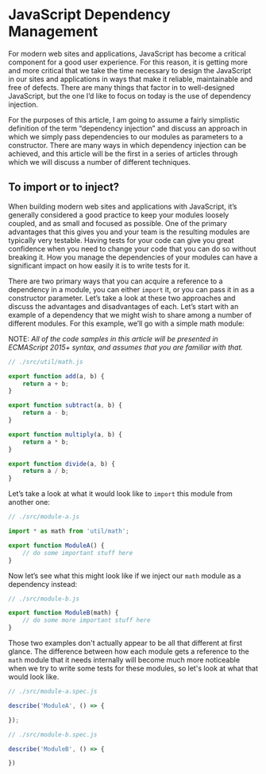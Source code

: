 # JavaScript Dependency Management
For modern web sites and applications, JavaScript has become a critical component for a good user experience. For this reason, it is getting more and more critical that we take the time necessary to design the JavaScript in our sites and applications in ways that make it reliable, maintainable and free of defects. There are many things that factor in to well-designed JavaScript, but the one I’d like to focus on today is the use of dependency injection.

For the purposes of this article, I am going to assume a fairly simplistic definition of the term “dependency injection” and discuss an approach in which we simply pass dependencies to our modules as parameters to a constructor. There are many ways in which dependency injection can be achieved, and this article will be the first in a series of articles through which we will discuss a number of different techniques.

## To import or to inject?

When building modern web sites and applications with JavaScript, it’s generally considered a good practice to keep your modules loosely coupled, and as small and focused as possible. One of the primary advantages that this gives you and your team is the resulting modules are typically very testable. Having tests for your code can give you great confidence when you need to change your code that you can do so without breaking it. How you manage the dependencies of your modules can have a significant impact on how easily it is to write tests for it.

There are two primary ways that you can acquire a reference to a dependency in a module, you can either `import` it, or you can pass it in as a constructor parameter. Let’s take a look at these two approaches and discuss the advantages and disadvantages of each. Let’s start with an example of a dependency that we might wish to share among a number of different modules. For this example, we’ll go with a simple math module:

NOTE: _All of the code samples in this article will be presented in ECMAScript 2015+ syntax, and assumes that you are familiar with that._

```javascript
// ./src/util/math.js

export function add(a, b) {
	return a + b;
}

export function subtract(a, b) {
	return a - b;
}

export function multiply(a, b) {
	return a * b;
}

export function divide(a, b) {
	return a / b;
}
```

Let’s take a look at what it would look like to `import` this module from another one:

```js
// ./src/module-a.js

import * as math from 'util/math';

export function ModuleA() {
	// do some important stuff here
}
```

Now let’s see what this might look like if we inject our `math` module as a dependency instead:

```js
// ./src/module-b.js

export function ModuleB(math) {
	// do some more important stuff here
}
```

Those two examples don't actually appear to be all that different at first glance. The difference between how each module gets a reference to the `math` module that it needs internally will become much more noticeable when we try to write some tests for these modules, so let's look at what that would look like.

```js
// ./src/module-a.spec.js

describe('ModuleA', () => {

});
```

```js
// ./src/module-b.spec.js

describe('ModuleB', () => {

})
```
